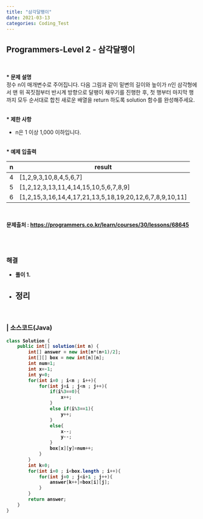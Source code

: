 ```yaml
---
title: "삼각달팽이"
date: 2021-03-13
categories: Coding_Test
---
```


## Programmers-Level 2 - 삼각달팽이
<br>

<b>* 문제 설명</b><br>
 정수 n이 매개변수로 주어집니다. 다음 그림과 같이 밑변의 길이와 높이가 n인 삼각형에서 맨 위 꼭짓점부터 반시계 방향으로 달팽이 채우기를 진행한 후, 첫 행부터 마지막 행까지 모두 순서대로 합친 새로운 배열을 return 하도록 solution 함수를 완성해주세요.
<br>

<br><b>* 제한 사항 </b>

* n은 1 이상 1,000 이하입니다.


<br><b>* 예제 입출력<br>

n|result|
|------|------|
|4|[1,2,9,3,10,8,4,5,6,7]|
|5|[1,2,12,3,13,11,4,14,15,10,5,6,7,8,9]|
|6|[1,2,15,3,16,14,4,17,21,13,5,18,19,20,12,6,7,8,9,10,11]|

<br>

문제출처 : <https://programmers.co.kr/learn/courses/30/lessons/68645>

<br><br>

### 해결
* 풀이
    1. 

    
* 정리 
    - 


<br>

### | 소스코드(Java)
```java
class Solution {
    public int[] solution(int n) {
        int[] answer = new int[n*(n+1)/2];
        int[][] box = new int[n][n];
        int num=1;
        int x=-1;
        int y=0;
        for(int i=0 ; i<n ; i++){
            for(int j=i ; j<n ; j++){
                if(i%3==0){
                    x++;
                }
                else if(i%3==1){
                    y++;
                }
                else{
                    x--;
                    y--;
                }
                box[x][y]=num++;
            }
        }
        int k=0;
        for(int i=0 ; i<box.length ; i++){
            for(int j=0 ; j<i+1 ; j++){
                answer[k++]=box[i][j];
            }
        }
        return answer;
    }
}
```

